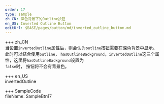 ```yaml
---
order: 17
type: sample
zh_CN: 深色背景下的Outline按钮
en_US: Inverted Outline Button
editUrl: $BASE/pages/button/md/inverted_outline_button.md
---
```


+++ zh_CN  
当设置<Code>invertedOutline</Code>属性后，则会认为<Code>outline</Code>按钮需要在深色背景中显示。此时可以结合使用<Code>outline</Code>，
<Code>hasOutlineBackground</Code>，<Code>invertedOutline</Code>这三个属性，这里将<Code>hasOutlineBackground</Code>设置为<Code>
false</Code>时， 按钮将不会有背景色。

+++ en_US  
invertedOutline

+++ SampleCode  
fileName: SampleBtn17
